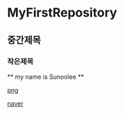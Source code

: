 # MyFirstRepository

## 중간제목

### 작은제목
** my name is Sunoolee **


[png](./png/README.md)

[naver](https://naver.com)
